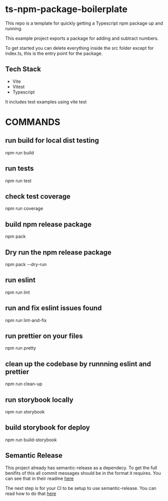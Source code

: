 # ts-npm-package-boilerplate
This repo is a template for quickly getting a Typescript npm package up and running.

This example project exports a package for adding and subtract numbers. 

To get started you can delete everything inside the src folder except for index.ts, this is the entry point for the package.

## Tech Stack

- Vite
- Vitest 
- Typescript

It includes test examples using vite test

# COMMANDS
## run build for local dist testing
npm run build

## run tests
npm run test

## check test coverage
npm run coverage

## build npm release package
npm pack

## Dry run the npm release package
npm pack --dry-run

## run eslint 
npm run lint

## run and fix eslint issues found
npm run lint-and-fix

## run prettier on your files
npm run pretty

## clean up the codebase by runnning eslint and prettier
npm run clean-up

## run storybook locally 
npm run storybook

## build storybook for deploy
npm run build-storybook


## Semantic Release
This project already has semantic-release as a dependecy. To get the full benifits of this all commit messages should be in the format it requires. You can see that in their readme [here](https://github.com/semantic-release/semantic-release)

The next step is for your CI to be setup to use semantic-release. You can read how to do that [here](https://github.com/semantic-release/semantic-release/blob/HEAD/docs/usage/getting-started.md#getting-started)
